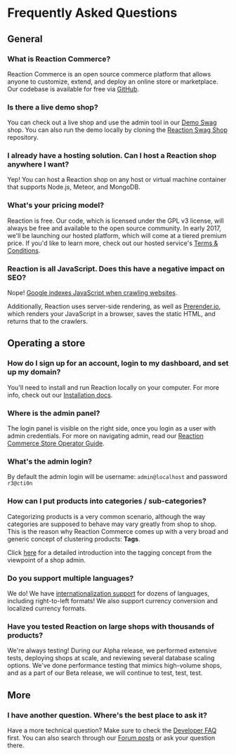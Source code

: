 # Frequently Asked Questions

## General

### What is Reaction Commerce?

Reaction Commerce is an open source commerce platform that allows anyone to customize, extend, and deploy an online store or marketplace. Our codebase is available for free via [GitHub](https://github.com/reactioncommerce/reaction).

### Is there a live demo shop?

You can check out a live shop and use the admin tool in our [Demo Swag](https://swag.getreaction.io/) shop. You can also run the demo locally by cloning the [Reaction Swag Shop](https://github.com/reactioncommerce/reaction-swag-shop) repository.

### I already have a hosting solution. Can I host a Reaction shop anywhere I want?

Yep! You can host a Reaction shop on any host or virtual machine container that supports Node.js, Meteor, and MongoDB.

### What's your pricing model?

Reaction is free. Our code, which is licensed under the GPL v3 license, will always be free and available to the open source community. In early 2017, we'll be launching our hosted platform, which will come at a tiered premium price. If you'd like to learn more, check out our hosted service's [Terms & Conditions](https://reactioncommerce.com/legal/terms).

### Reaction is all JavaScript. Does this have a negative impact on SEO?

Nope! [Google indexes JavaScript when crawling websites](https://googlewebmastercentral.blogspot.com.es/2014/05/understanding-web-pages-better.html).

Additionally, Reaction uses server-side rendering, as well as [Prerender.io](https://prerender.io/), which renders your JavaScript in a browser, saves the static HTML, and returns that to the crawlers.

## Operating a store

### How do I sign up for an account, login to my dashboard, and set up my domain?

You'll need to install and run Reaction locally on your computer. For more info, check out our [Installation docs](https://docs.reactioncommerce.com/reaction-docs/master/installation).    

### Where is the admin panel?

The login panel is visible on the right side, once you login as a user with admin credentials. For more on navigating admin, read our [Reaction Commerce Store Operator Guide](/admin/dashboard.md).

### What's the admin login?

By default the admin login will be username: `admin@localhost` and password `r3@cti0n`

### How can I put products into categories / sub-categories?

Categorizing products is a very common scenario, although the way categories are supposed to behave may vary greatly from shop to shop. This is the reason why Reaction Commerce comes up with a very broad and generic concept of clustering products: **Tags**.

Click [here](/admin/tagging.md) for a detailed introduction into the tagging concept from the viewpoint of a shop admin.

### Do you support multiple languages?

We do! We have [internationalization support](/developer/architecture/i18n.md) for dozens of languages, including right-to-left formats! We also support currency conversion and localized currency formats.

### Have you tested Reaction on large shops with thousands of products?

We're always testing! During our Alpha release, we performed extensive tests, deploying shops at scale, and reviewing several database scaling options. We've done performance testing that mimics high-volume shops, and as a part of our Beta release, we will continue to test, test, test.

## More

### I have another question. Where's the best place to ask it?

Have a more technical question? Make sure to check the [Developer FAQ](/developer/developer-faqs.md) first. You can also search through our [Forum posts](http://forums.reactioncommerce.com) or ask your question there.

